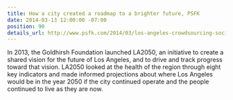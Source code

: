 ```yaml
---
title: How a city created a roadmap to a brighter future, PSFK
date: 2014-03-13 12:00:00 -07:00
position: 90
details_url: http://www.psfk.com/2014/03/los-angeles-crowdsourcing-social-good.html?utm_source=Sailthru&utm_medium=email&utm_term=daily&utm_campaign=Daily%202014-03-13#!zyo0B
---
```


In 2013, the Goldhirsh Foundation launched LA2050, an initiative to create a shared vision for the future of Los Angeles, and to drive and track progress toward that vision. LA2050 looked at the health of the region through eight key indicators and made informed projections about where Los Angeles would be in the year 2050 if the city continued operate and the people continued to live as they are now.

